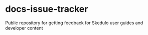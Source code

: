 # docs-issue-tracker
Public repository for getting feedback for Skedulo user guides and developer content
